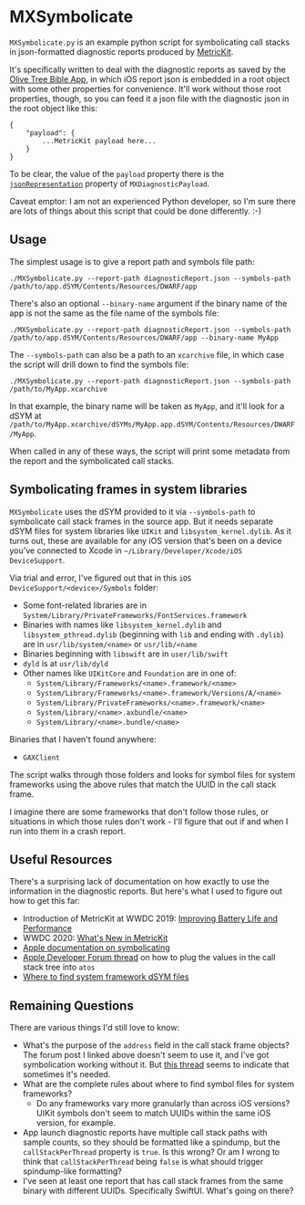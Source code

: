 # MXSymbolicate

`MXSymbolicate.py` is an example python script for symbolicating call stacks in json-formatted diagnostic reports produced by [MetricKit](https://developer.apple.com/documentation/metrickit).

It's specifically written to deal with the diagnostic reports as saved by the [Olive Tree Bible App](https://apps.apple.com/us/app/bible-app-read-study-daily/id332615624), in which iOS report json is embedded in a root object with some other properties for convenience. It'll work without those root properties, though, so you can feed it a json file with the diagnostic json in the root object like this:

```
{
    "payload": {
        ...MetricKit payload here...
    }
}
```

To be clear, the value of the `payload` property there is the [`jsonRepresentation`](https://developer.apple.com/documentation/metrickit/mxdiagnosticpayload/3552307-jsonrepresentation) property of `MXDiagnosticPayload`.

Caveat emptor: I am not an experienced Python developer, so I'm sure there are lots of things about this script that could be done differently. :-)

## Usage

The simplest usage is to give a report path and symbols file path:
```
./MXSymbolicate.py --report-path diagnosticReport.json --symbols-path /path/to/app.dSYM/Contents/Resources/DWARF/app
```

There's also an optional `--binary-name` argument if the binary name of the app is not the same as the file name of the symbols file:

```
./MXSymbolicate.py --report-path diagnosticReport.json --symbols-path /path/to/app.dSYM/Contents/Resources/DWARF/app --binary-name MyApp
```

The `--symbols-path` can also be a path to an `xcarchive` file, in which case the script will drill down to find the symbols file:

```
./MXSymbolicate.py --report-path diagnosticReport.json --symbols-path /path/to/MyApp.xcarchive
```

In that example, the binary name will be taken as `MyApp`, and it'll look for a dSYM at `/path/to/MyApp.xcarchive/dSYMs/MyApp.app.dSYM/Contents/Resources/DWARF/MyApp`.

When called in any of these ways, the script will print some metadata from the report and the symbolicated call stacks.

## Symbolicating frames in system libraries

`MXSymbolicate` uses the dSYM provided to it via `--symbols-path` to symbolicate call stack frames in the source app. But it needs separate dSYM files for system libraries like `UIKit` and `libsystem_kernel.dylib`. As it turns out, these are available for any iOS version that's been on a device you've connected to Xcode in `~/Library/Developer/Xcode/iOS DeviceSupport`.

Via trial and error, I've figured out that in this `iOS DeviceSupport/<device>/Symbols` folder:

 - Some font-related libraries are in `System/Library/PrivateFrameworks/FontServices.framework`
 - Binaries with names like `libsystem_kernel.dylib` and `libsystem_pthread.dylib` (beginning with `lib` and ending with `.dylib`) are in `usr/lib/system/<name>` or `usr/lib/<name`
 - Binaries beginning with `libswift` are in `user/lib/swift`
 - `dyld` is at `usr/lib/dyld`
 - Other names like `UIKitCore` and `Foundation` are in one of:
   - `System/Library/Frameworks/<name>.framework/<name>`
   - `System/Library/Frameworks/<name>.framework/Versions/A/<name>`
   - `System/Library/PrivateFrameworks/<name>.framework/<name>`
   - `System/Library/<name>.axbundle/<name>`
   - `System/Library/<name>.bundle/<name>`

Binaries that I haven't found anywhere:
 - `GAXClient`

The script walks through those folders and looks for symbol files for system frameworks using the above rules that match the UUID in the call stack frame.

I imagine there are some frameworks that don't follow those rules, or situations in which those rules don't work - I'll figure that out if and when I run into them in a crash report.

## Useful Resources

There's a surprising lack of documentation on how exactly to use the information in the diagnostic reports. But here's what I used to figure out how to get this far:

 - Introduction of MetricKit at WWDC 2019: [Improving Battery Life and Performance](https://developer.apple.com/videos/play/wwdc2019/417/)
 - WWDC 2020: [What's New in MetricKit](https://developer.apple.com/videos/play/wwdc2020/10081/)
 - [Apple documentation on symbolicating](https://developer.apple.com/documentation/xcode/adding-identifiable-symbol-names-to-a-crash-report)
 - [Apple Developer Forum thread](https://developer.apple.com/forums/thread/681967) on how to plug the values in the call stack tree into `atos`
 - [Where to find system framework dSYM files](https://www.finik.net/2017/03/20/iOS-Crash-Symbolication-for-dummies-Part-2/)

## Remaining Questions

There are various things I'd still love to know:

 - What's the purpose of the `address` field in the call stack frame objects? The forum post I linked above doesn't seem to use it, and I've got symbolication working without it. But [this thread](https://github.com/ChimeHQ/Meter/issues/3) seems to indicate that sometimes it's needed.
 - What are the complete rules about where to find symbol files for system frameworks?
   - Do any frameworks vary more granularly than across iOS versions? UIKit symbols don't seem to match UUIDs within the same iOS version, for example.
 - App launch diagnostic reports have multiple call stack paths with sample counts, so they should be formatted like a spindump, but the `callStackPerThread` property is `true`. Is this wrong? Or am I wrong to think that `callStackPerThread` being `false` is what should trigger spindump-like formatting?
 - I've seen at least one report that has call stack frames from the same binary with different UUIDs. Specifically SwiftUI. What's going on there?
 